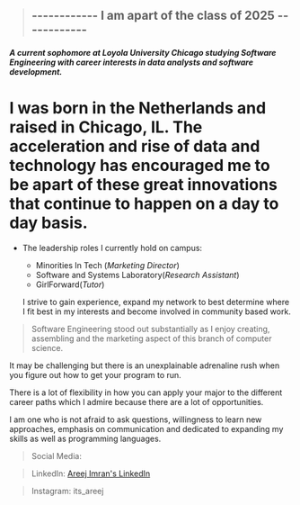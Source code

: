 > ##                              ------------ I am apart of the class of 2025 ------------ 


##### A current sophomore at Loyola University Chicago studying Software Engineering with career interests in data analysts and software development. 



# I was born in the Netherlands and raised in Chicago, IL. The acceleration and rise of data and technology has encouraged me to be apart of these great innovations that continue to happen on a day to day basis. 

* The leadership roles I currently hold on campus: 
  * Minorities In Tech (_Marketing Director_)
  * Software and Systems Laboratory(_Research Assistant_)
  * GirlForward(_Tutor_)

  I strive to gain experience, expand my network to best determine where I fit best in my interests and become involved in community based work. 


>Software Engineering stood out substantially as I enjoy creating, assembling and the marketing aspect of this branch of computer science.  

  It may be challenging but there is an unexplainable adrenaline rush when you figure out how to get your program to run.
  
  There is a lot of flexibility in how you can apply your major to the different career paths which I admire because there are a lot of opportunities. 
  
  I am one who is not afraid to ask questions, willingness to learn new approaches, emphasis on communication and dedicated to expanding my skills as well as programming languages. 



>Social Media:

>LinkedIn: [Areej Imran's LinkedIn](www.linkedin.com/in/areej-imran-791b4a22a)

>Instagram: its_areej 

